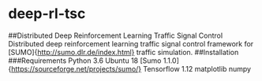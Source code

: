 # deep-rl-tsc
##Distributed Deep Reinforcement Learning Traffic Signal Control
Distributed deep reinforcement learning traffic signal control framework for [SUMO]{http://sumo.dlr.de/index.html} traffic simulation.
##Installation
###Requirements
Python 3.6
Ubuntu 18
[Sumo 1.1.0]{https://sourceforge.net/projects/sumo/}
Tensorflow 1.12
matplotlib 
numpy
